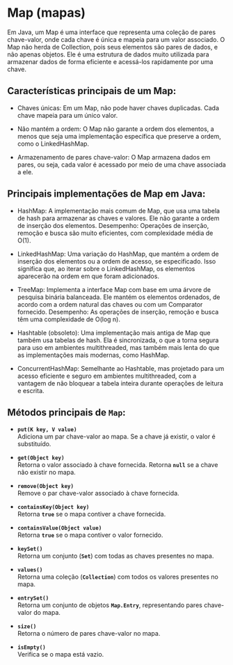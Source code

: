# Map (mapas)
Em Java, um Map é uma interface que representa uma coleção de pares chave-valor, onde cada chave é única e mapeia para um valor associado. O Map não herda de Collection, pois seus elementos são pares de dados, e não apenas objetos. Ele é uma estrutura de dados muito utilizada para armazenar dados de forma eficiente e acessá-los rapidamente por uma chave.

## Características principais de um Map:
- Chaves únicas: Em um Map, não pode haver chaves duplicadas. Cada chave mapeia para um único valor.


- Não mantém a ordem: O Map não garante a ordem dos elementos, a menos que seja uma implementação específica que preserve a ordem, como o LinkedHashMap.


- Armazenamento de pares chave-valor: O Map armazena dados em pares, ou seja, cada valor é acessado por meio de uma chave associada a ele.

## Principais implementações de Map em Java:
- HashMap: A implementação mais comum de Map, que usa uma tabela de hash para armazenar as chaves e valores. Ele não garante a ordem de inserção dos elementos.  Desempenho: Operações de inserção, remoção e busca são muito eficientes, com complexidade média de O(1).


- LinkedHashMap: Uma variação do HashMap, que mantém a ordem de inserção dos elementos ou a ordem de acesso, se especificado. Isso significa que, ao iterar sobre o LinkedHashMap, os elementos aparecerão na ordem em que foram adicionados.


- TreeMap: Implementa a interface Map com base em uma árvore de pesquisa binária balanceada. Ele mantém os elementos ordenados, de acordo com a ordem natural das chaves ou com um Comparator fornecido. Desempenho: As operações de inserção, remoção e busca têm uma complexidade de O(log n).


- Hashtable (obsoleto): Uma implementação mais antiga de Map que também usa tabelas de hash. Ela é sincronizada, o que a torna segura para uso em ambientes multithreaded, mas também mais lenta do que as implementações mais modernas, como HashMap.


- ConcurrentHashMap: Semelhante ao Hashtable, mas projetado para um acesso eficiente e seguro em ambientes multithreaded, com a vantagem de não bloquear a tabela inteira durante operações de leitura e escrita.


## Métodos principais de `Map`:

- **`put(K key, V value)`**  
  Adiciona um par chave-valor ao mapa. Se a chave já existir, o valor é substituído.


- **`get(Object key)`**  
  Retorna o valor associado à chave fornecida. Retorna **`null`** se a chave não existir no mapa.


- **`remove(Object key)`**  
  Remove o par chave-valor associado à chave fornecida.


- **`containsKey(Object key)`**  
  Retorna **`true`** se o mapa contiver a chave fornecida.


- **`containsValue(Object value)`**  
  Retorna **`true`** se o mapa contiver o valor fornecido.


- **`keySet()`**  
  Retorna um conjunto (**`Set`**) com todas as chaves presentes no mapa.


- **`values()`**  
  Retorna uma coleção (**`Collection`**) com todos os valores presentes no mapa.


- **`entrySet()`**  
  Retorna um conjunto de objetos **`Map.Entry`**, representando pares chave-valor do mapa.


- **`size()`**  
  Retorna o número de pares chave-valor no mapa.


- **`isEmpty()`**  
  Verifica se o mapa está vazio.
